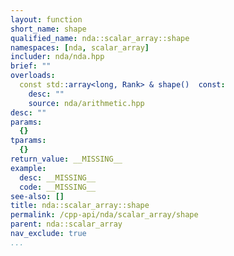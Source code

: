 ```yaml
---
layout: function
short_name: shape
qualified_name: nda::scalar_array::shape
namespaces: [nda, scalar_array]
includer: nda/nda.hpp
brief: ""
overloads:
  const std::array<long, Rank> & shape()  const:
    desc: ""
    source: nda/arithmetic.hpp
desc: ""
params:
  {}
tparams:
  {}
return_value: __MISSING__
example:
  desc: __MISSING__
  code: __MISSING__
see-also: []
title: nda::scalar_array::shape
permalink: /cpp-api/nda/scalar_array/shape
parent: nda::scalar_array
nav_exclude: true
...
```


